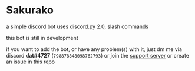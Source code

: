 # Sakurako

a simple discord bot uses discord.py 2.0, slash commands

this bot is still in development


if you want to add the bot, or have any problem(s) with it, just dm me via discord **dat#4727** (`798878848098762793`) or join the [support server](https://discord.gg/TP5MN7SZhG) or create an issue in this repo
